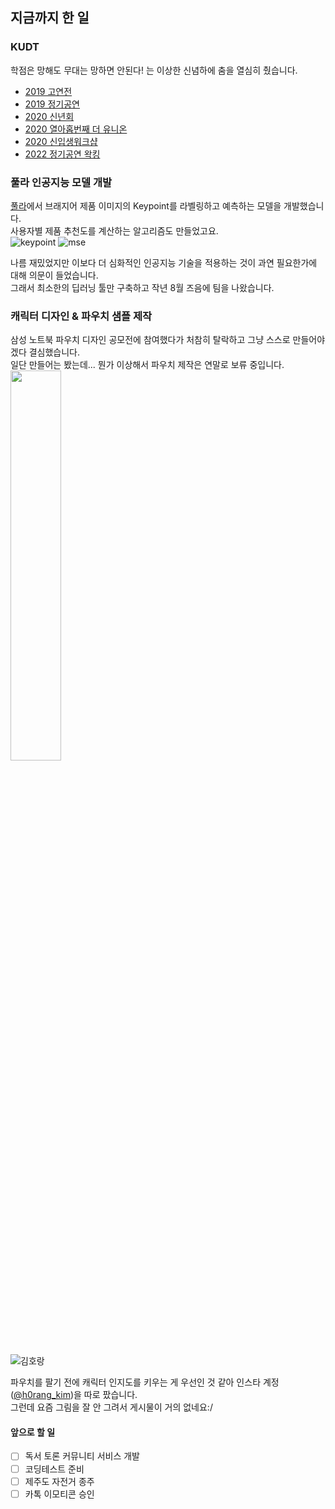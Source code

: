 
## 지금까지 한 일

### **KUDT**
학점은 망해도 무대는 망하면 안된다! 는 이상한 신념하에 춤을 열심히 췄습니다.

- [2019 고연전](https://youtu.be/far8XJrINKg)
- [2019 정기공연](https://youtu.be/v5B3EM3VDqQ)
- [2020 신년회](https://youtu.be/cRY6wwthuak)
- [2020 열아홉번째 더 유니온](https://youtu.be/PH6wRHJ1Y2c)
- [2020 신입생워크샵](https://youtu.be/tLOjsuFxQ8U)
- [2022 정기공연 왁킹](https://youtu.be/0_hxbi03Ue0)



### 풀라 인공지능 모델 개발
[풀라](https://poola.co.kr/)에서 브래지어 제품 이미지의 Keypoint를 라벨링하고 예측하는 모델을 개발했습니다.<br/>
사용자별 제품 추천도를 계산하는 알고리즘도 만들었고요.<br/>
![keypoint](https://user-images.githubusercontent.com/55790232/158062496-c3c6a564-b6e2-432b-bc30-47c080a49d8a.png)
![mse](https://user-images.githubusercontent.com/55790232/158062485-8a4a0a5a-aca2-4061-8b06-352e8c7b8ba3.png)

나름 재밌었지만 이보다 더 심화적인 인공지능 기술을 적용하는 것이 과연 필요한가에 대해 의문이 들었습니다.<br/>
그래서 최소한의 딥러닝 툴만 구축하고 작년 8월 즈음에 팀을 나왔습니다.



### 캐릭터 디자인 & 파우치 샘플 제작
삼성 노트북 파우치 디자인 공모전에 참여했다가 처참히 탈락하고 그냥 스스로 만들어야겠다 결심했습니다.<br/>
일단 만들어는 봤는데... 뭔가 이상해서 파우치 제작은 연말로 보류 중입니다.<br/>
<img src='https://user-images.githubusercontent.com/55790232/158062780-d8d56e7e-3691-48fb-990b-f5ce2d58452a.png' width='40%' height='40%'></img>

![김호랑](https://user-images.githubusercontent.com/55790232/158062780-d8d56e7e-3691-48fb-990b-f5ce2d58452a.png)


파우치를 팔기 전에 캐릭터 인지도를 키우는 게 우선인 것 같아 인스타 계정([@h0rang_kim](https://www.instagram.com/h0rang_kim))을 따로 팠습니다.<br/>
그런데 요즘 그림을 잘 안 그려서 게시물이 거의 없네요:/



#### 앞으로 할 일
- [ ] 독서 토론 커뮤니티 서비스 개발
- [ ] 코딩테스트 준비
- [ ] 제주도 자전거 종주
- [ ] 카톡 이모티콘 승인
